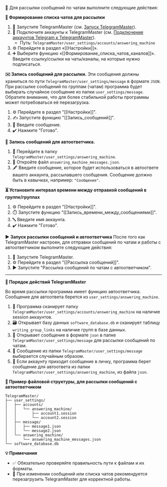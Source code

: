 🚀 Для рассылки сообщений по чатам выполните следующие действия:

**📜 Формирование списка чатов для рассылки**
1. 🔧 Запустите TelegramMaster (см. [Запуск TelegramMaster](https://github.com/pyadrus/TelegramMaster/blob/be6a5227cc285e000763645563b2d21c600939f6/docs/%D0%9D%D0%B0%D1%81%D1%82%D1%80%D0%BE%D0%B9%D0%BA%D0%B8_%D0%B8_%D0%BA%D0%BE%D0%BD%D1%84%D0%B8%D0%B3%D1%83%D1%80%D0%B0%D1%86%D0%B8%D1%8F/%D0%97%D0%B0%D0%BF%D1%83%D1%81%D0%BA_TelegramMaster.md)).
2. 🔌 Подключите аккаунты к TelegramMaster (см. [Подключение аккаунтов Telegram к TelegramMaster](https://github.com/pyadrus/telegram_bot_smm/blob/01e9bda9119a011329e9099f7fc5004c455a0ae6/docs/%D0%9F%D0%BE%D0%B4%D0%BA%D0%BB%D1%8E%D1%87%D0%B5%D0%BD%D0%B8%D0%B5_%D0%B0%D0%BA%D0%BA%D0%B0%D1%83%D0%BD%D1%82%D0%BE%D0%B2/%D0%9F%D0%BE%D0%B4%D0%BA%D0%BB%D1%8E%D1%87%D0%B5%D0%BD%D0%B8%D0%B5_%D0%B0%D0%BA%D0%BA%D0%B0%D1%83%D0%BD%D1%82%D0%BE%D0%B2.md)). 
   - Путь: `TelegramMaster/user_settings/accounts/answering_machine`
3. ⚙️ Перейдите в раздел «[[Настройки]]».
4. ➕ Выберите функцию «[[Формирование_списка_чатов_каналов]]». Введите ссылку/ссылки на чаты/каналы, на которые нужно подписаться.

**✉️ Запись сообщений для рассылки.**
Эти сообщения должны храниться по пути `TelegramMaster/user_settings/message` в формате `JSON`. При рассылке сообщений по группам (чатам) программа будет выбирать случайное сообщение из папки `user_settings/message`. Обратите внимание, что для более стабильной работы программы может потребоваться её перезагрузка.

1. ⚙️ Перейдите в раздел "[[Настройки]]".
2. ✍️ Запустите функцию "[[Запись_сообщений]]".
3. 📝 Введите сообщение.
4. ✔️ Нажмите "Готово".

**🔄 Запись сообщений для автоответчика.**
1. 📂 Перейдите в папку `TelegramMaster/user_settings/answering_machine`.
2. 📄 Откройте файл `answering_machine_messages.json`.
3. 🖋️ Введите сообщение, которое будет использоваться в автоответе вашего аккаунта, рассылавшего сообщения. Сообщение должно быть в кавычках, например: `"Сообщение"`.

**⏳ Установите интервал времени между отправкой сообщений в группе/группах**
1. ⚙️ Перейдите в раздел "[[Настройки]]".
2. ⏱️ Запустите функцию "[[Запись_времени_между_сообщениями]]".
3. 🔤 Введите имя аккаунта.
4. ✔️ Нажмите "Готово".

**▶️ Запуск рассылки сообщений и автоответчика**
После того как TelegramMaster настроен, для отправки сообщений по чатам и работы с автоответчиком выполните следующие действия:
1. 🔧 Запустите TelegramMaster.
2. ⚙️ Перейдите в раздел "[[Рассылка сообщений]]".
3. ▶️ Запустите "Рассылка сообщений по чатам с автоответчиком".

<hr align="center"/>

**🤖 Порядок действий TelegramMaster**

Во время рассылки программа имеет функцию автоответчика. Сообщение для автоответа берется из `user_settings/answering_machine`.

1. 📂 Программа сканирует папку `TelegramMaster/user_settings/accounts/answering_machine` на наличие session аккаунтов.
2. 🗃️ Открывает базу данных `software_database.db` и сканирует таблицу `writing_group_links` на наличие групп в базе данных.
3. 📄 Открывает сообщение в формате `json` в папке `TelegramMaster/user_settings/message` для рассылки сообщений по чатам.
4. 🔀 Сообщение из папки `TelegramMaster/user_settings/message` выбирается случайным образом.
5. 📩 Если аккаунту приходит сообщение в личку, программа берет сообщение для автоответа из папки `TelegramMaster/user_settings/answering_machine`, из файла `json`.

**📁 Пример файловой структуры, для рассылки сообщений с автоответчиком**

```plaintext
TelegramMaster/
├── user_settings/
│   ├── accounts/
│   │   └── answering_machine/
│   │       ├── account1.session
│   │       └── account2.session
│   ├── message/
│   │   ├── message1.json
│   │   └── message2.json
│   └── answering_machine/
│       └── answering_machine_messages.json
└── software_database.db
```

**💡 Примечания**
- ✅ Обязательно проверяйте правильность пути к файлам и их форматы.
- 🔄 При изменении сообщений или списка чатов рекомендуется перезагрузить TelegramMaster для корректной работы.